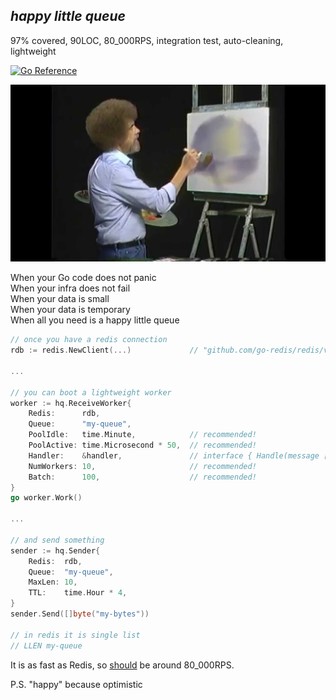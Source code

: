 ## _happy little queue_

97% covered, 90LOC, 80_000RPS, integration test, auto-cleaning, lightweight

[![Go Reference](https://pkg.go.dev/badge/github.com/nikolaydubina/hq.svg)](https://pkg.go.dev/github.com/nikolaydubina/hq)

![](doc/bobross.jpg)

When your Go code does not panic  
When your infra does not fail  
When your data is small  
When your data is temporary  
When all you need is a happy little queue  

```go
// once you have a redis connection
rdb := redis.NewClient(...)             // "github.com/go-redis/redis/v8"     

...

// you can boot a lightweight worker
worker := hq.ReceiveWorker{
    Redis:      rdb,
    Queue:      "my-queue",
    PoolIdle:   time.Minute,            // recommended!
    PoolActive: time.Microsecond * 50,  // recommended! 
    Handler:    &handler,               // interface { Handle(message []byte) error }
    NumWorkers: 10,                     // recommended!
    Batch:      100,                    // recommended!
}
go worker.Work()

...

// and send something
sender := hq.Sender{
    Redis:  rdb,
    Queue:  "my-queue",
    MaxLen: 10,
    TTL:    time.Hour * 4,
}
sender.Send([]byte("my-bytes"))

// in redis it is single list
// LLEN my-queue
```

It is as fast as Redis, so [should](https://www.digitalocean.com/community/tutorials/how-to-perform-redis-benchmark-tests) be around 80_000RPS.

P.S. "happy" because optimistic
